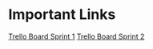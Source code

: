 <h1>Important Links</h1>

[Trello Board Sprint 1](https://trello.com/b/TxnUEoKC/sprint-1)
[Trello Board Sprint 2](https://trello.com/b/1H6FRTwS/sprint-2)
